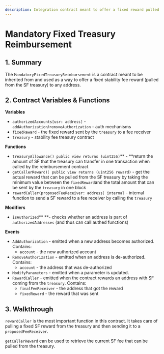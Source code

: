 ```yaml
---
description: Integration contract meant to offer a fixed reward pulled from the SF treasury
---
```


# Mandatory Fixed Treasury Reimbursement

## 1. Summary <a href="1-introduction-summary" id="1-introduction-summary"></a>

The `MandatoryFixedTreasuryReimbursement` is a contract meant to be inherited from and used as a way to offer a fixed stability fee reward (pulled from the SF treasury) to any address.

## 2. Contract Variables & Functions <a href="2-contract-details" id="2-contract-details"></a>

**Variables**

* `authorizedAccounts[usr: address]` - `addAuthorization`/`removeAuthorization` - auth mechanisms
* `fixedReward` - the fixed reward sent by the `treasury` to a fee receiver
* `treasury` - stability fee treasury contract

**Functions**

* `treasuryAllowance() public view returns (uint256)`** - **return the amount of SF that the treasury can transfer in one transaction when called by the reimbursement contract
* `getCallerReward() public view returns (uint256 reward)` - get the actual reward that can be pulled from the SF treasury by taking the minimum value between the `fixedReward`and the total amount that can be sent by the `treasury` in one block
* `rewardCaller(proposedFeeReceiver: address) internal` - internal function to send a SF reward to a fee receiver by calling the `treasury`

**Modifiers**

* `isAuthorized`** **- checks whether an address is part of `authorizedAddresses` (and thus can call authed functions)

**Events**

* `AddAuthorization` - emitted when a new address becomes authorized. Contains:
  * `account` - the new authorized account
* `RemoveAuthorization` - emitted when an address is de-authorized. Contains:
  * `account` - the address that was de-authorized
* `ModifyParameters` - emitted when a parameter is updated.
* `RewardCaller` - emitted when the contract rewards an address with SF coming from the `treasury`. Contains:
  * `finalFeeReceiver` - the address that got the reward
  * `fixedReward` - the reward that was sent

## 3. Walkthrough <a href="2-contract-details" id="2-contract-details"></a>

`rewardCaller` is the most important function in this contract. It takes care of pulling a fixed SF reward from the treasury and then sending it to a `proposedFeeReceiver`.

`getCallerReward` can be used to retrieve the current SF fee that can be pulled from the treasury.
